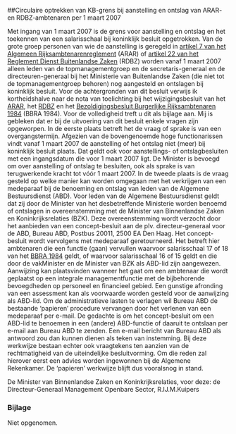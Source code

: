 <meta http-equiv='Content-Type' content='text/html; charset=utf-8' />

##Circulaire optrekken van KB-grens bij aanstelling en ontslag van ARAR- en RDBZ-ambtenaren per 1 maart 2007

Met ingang van 1 maart 2007 is de grens voor aanstelling en ontslag en het toekennen van een salarisschaal bij koninklijk besluit opgetrokken. Van de grote groep personen van wie de aanstelling is geregeld in [artikel 7 van het Algemeen Rijksambtenarenreglement](../../../../../../../../../../../../../../AMvB/algemeen/rijksambtenarenreglement/BWBR0001950/README.md) (ARAR) of [artikel 22 van het Reglement Dienst Buitenlandse Zaken](../../../../../../../../../../../../../../AMvB/reglement/dienst/buitenlandse/zaken/BWBR0004052/README.md) (RDBZ) worden vanaf 1 maart 2007 alleen leden van de topmanagementgroep en de secretaris-generaal en de directeuren-generaal bij het Ministerie van Buitenlandse Zaken (die niet tot de topmanagementgroep behoren) nog aangesteld en ontslagen bij koninklijk besluit. Voor de achtergronden van dit besluit verwijs ik kortheidshalve naar de nota van toelichting bij het wijzigingsbesluit van het [ARAR](../../../../../../../../../../../../../../AMvB/algemeen/rijksambtenarenreglement/BWBR0001950/README.md), het [RDBZ](../../../../../../../../../../../../../../AMvB/reglement/dienst/buitenlandse/zaken/BWBR0004052/README.md) en het [Bezoldigingsbesluit Burgerlijke Rijksambtenaren 1984](../../../../../../../../../../../../../../AMvB/bezoldigingsbesluit/burgerlijke/rijksambtenaren/1984/BWBR0003630/README.md) (BBRA 1984). Voor de volledigheid treft u dit als bijlage aan. Mij is gebleken dat er bij de uitvoering van dit besluit enkele vragen zijn opgeworpen. In de eerste plaats betreft het de vraag of sprake is van een overgangstermijn. Afgezien van de bovengenoemde hoge functionarissen vindt vanaf 1 maart 2007 de aanstelling of het ontslag niet (meer) bij koninklijk besluit plaats. Dat geldt ook voor aanstellings- of ontslagbesluiten met een ingangsdatum die voor 1 maart 2007 ligt. De Minister is bevoegd om over aanstelling of ontslag te besluiten, ook als sprake is van terugwerkende kracht tot vóór 1 maart 2007. In de tweede plaats is de vraag gesteld op welke manier kan worden omgegaan met het verkrijgen van een medeparaaf bij de benoeming en ontslag van leden van de Algemene Bestuursdienst (ABD). Voor leden van de Algemene Bestuursdienst geldt dat zij door de Minister van het desbetreffende Ministerie worden benoemd of ontslagen in overeenstemming met de Minister van Binnenlandse Zaken en Koninkrijksrelaties (BZK). Deze overeenstemming wordt verzocht door het aanbieden van een concept-besluit aan de plv. directeur-generaal voor de ABD, Bureau ABD, Postbus 20011, 2500 EA Den Haag. Het concept-besluit wordt vervolgens met medeparaaf geretourneerd. Het betreft hier ambtenaren die een functie (gaan) vervullen waarvoor salarisschaal 17 of 18 van het [BBRA 1984](../../../../../../../../../../../../../../AMvB/bezoldigingsbesluit/burgerlijke/rijksambtenaren/1984/BWBR0003630/README.md) geldt, of waarvoor salarisschaal 16 of 15 geldt en die door de vakMinister en de Minister van BZK als ABD-lid zijn aangewezen. Aanwijzing kan plaatsvinden wanneer het gaat om een ambtenaar die wordt geplaatst op een integrale managementfunctie met de bijbehorende bevoegdheden op personeel en financieel gebied. Een gunstige afronding van een assessment kan als voorwaarde worden gesteld voor de aanwijzing als ABD-lid. Om de administratieve lasten te verlagen wil Bureau ABD de bestaande ‘papieren’ procedure vervangen door het verlenen van een medeparaaf per e-mail. De gedachte is om het concept-besluit om een ABD-lid te benoemen in een (andere) ABD-functie of daaruit te ontslaan per e-mail aan Bureau ABD te zenden. Een e-mail bericht van Bureau ABD als antwoord zou dan kunnen dienen als teken van instemming. Bij deze werkwijze bestaan echter ook vraagtekens ten aanzien van de rechtmatigheid van de uiteindelijke besluitvorming. Om die reden zal hierover eerst een advies worden ingewonnen bij de Algemene Rekenkamer. De ‘papieren’ werkwijze blijft dus vooralsnog in stand.    

De 
Minister van Binnenlandse Zaken en Koninkrijksrelaties, voor deze: de 
Directeur-Generaal Management Openbare Sector, 
R.IJ.M.Kuipers  

### Bijlage  

Niet opgenomen.  
